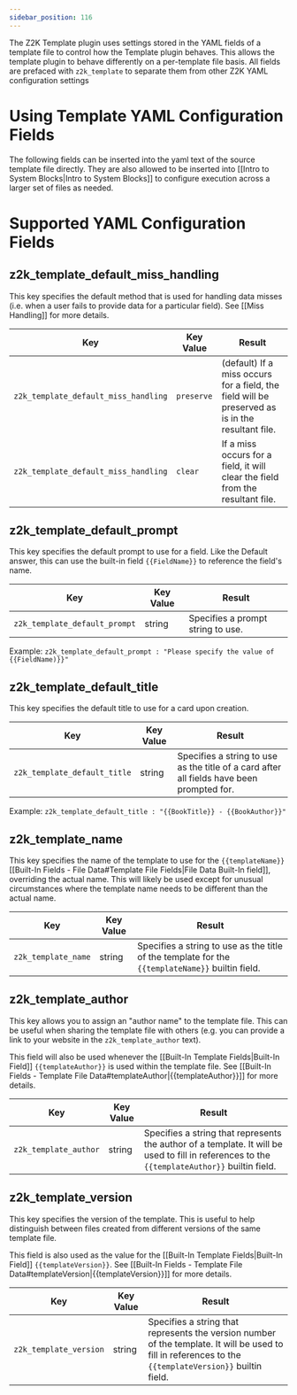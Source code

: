 ```yaml
---
sidebar_position: 116
---
```


The Z2K Template plugin uses settings stored in the YAML fields of a template file to control how the Template plugin behaves. This allows the template plugin to behave differently on a per-template file basis. All fields are prefaced with `z2k_template` to separate them from other Z2K YAML configuration settings

# Using Template YAML Configuration Fields
The following fields can be inserted into the yaml text of the source template file directly. They are also allowed to be inserted into [[Intro to System Blocks|Intro to System Blocks]] to configure execution across a larger set of files as needed. 


# Supported YAML Configuration Fields

## z2k_template_default_miss_handling
This key specifies the default method that is used for handling data misses (i.e. when a user fails to provide data for a particular field). See [[Miss Handling]] for more details. 

| Key                                  | Key Value  | Result                                                                                           |
| ------------------------------------ | ---------- | ------------------------------------------------------------------------------------------------ |
| `z2k_template_default_miss_handling` | `preserve` | (default) If a miss occurs for a field, the field will be preserved as is in the resultant file. |
| `z2k_template_default_miss_handling` | `clear`    | If a miss occurs for a field, it will clear the field from the resultant file.                   |

## z2k_template_default_prompt
This key specifies the default prompt to use for a field. Like the Default answer, this can use the built-in field `{{FieldName}}` to reference the field's name.

| Key                           | Key Value | Result                            |
| ----------------------------- | --------- | --------------------------------- |
| `z2k_template_default_prompt` | string    | Specifies a prompt string to use. |
Example:
	`z2k_template_default_prompt : "Please specify the value of {{FieldName)}}"`


## z2k_template_default_title
This key specifies the default title to use for a card upon creation. 

| Key                          | Key Value | Result                                                                                    |
| ---------------------------- | --------- | ----------------------------------------------------------------------------------------- |
| `z2k_template_default_title` | string    | Specifies a string to use as the title of a card after all fields have been prompted for. |
Example:
	`z2k_template_default_title : "{{BookTitle}} - {{BookAuthor}}"`
 

## z2k_template_name
This key specifies the name of the template to use for the `{{templateName}}` [[Built-In Fields - File Data#Template File Fields|File Data Built-In field]], overriding the actual name.  This will likely be used except for unusual circumstances where the template name needs to be different than the actual name.

| Key                 | Key Value | Result                                                                                           |
| ------------------- | --------- | ------------------------------------------------------------------------------------------------ |
| `z2k_template_name` | string    | Specifies a string to use as the title of the template for the `{{templateName}}` builtin field. |

## z2k_template_author
This key allows you to assign an "author name" to the template file. This can be useful when sharing the template file with others (e.g. you can provide a link to your website in the `z2k_template_author` text).

This field will also be used whenever the [[Built-In Template Fields|Built-In Field]] `{{templateAuthor}}` is used within the template file. See [[Built-In Fields - Template File Data#templateAuthor|{{templateAuthor}}]] for more details.

| Key                   | Key Value | Result                                                                                                                                         |
| --------------------- | --------- | ---------------------------------------------------------------------------------------------------------------------------------------------- |
| `z2k_template_author` | string    | Specifies a string that represents the author of a template. It will be used to fill in references to the  `{{templateAuthor}}` builtin field. |
## z2k_template_version
This key specifies the version of the template. This is useful to help distinguish between files created from different versions of the same template file.  

This field is also used as the value for the [[Built-In Template Fields|Built-In Field]] `{{templateVersion}}`. See [[Built-In Fields - Template File Data#templateVersion|{{templateVersion}}]] for more details.

| Key                    | Key Value | Result                                                                                                                                                    |
| ---------------------- | --------- | --------------------------------------------------------------------------------------------------------------------------------------------------------- |
| `z2k_template_version` | string    | Specifies a string that represents the version number of the template. It will be used to fill in references to the  `{{templateVersion}}` builtin field. |
